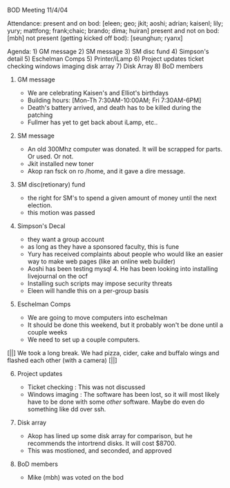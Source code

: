 BOD Meeting
11/4/04

Attendance:
   present and on bod:
          [eleen; geo; jkit; aoshi; adrian;
           kaisenl; lily; yury; mattfong;
           frank;chaic; brando; dima; huiran]
   present and not on bod:
          [mbh]
   not present (getting kicked off bod):
          [seunghun; ryanx]

Agenda:
         1) GM message
         2) SM message
         3) SM disc fund
         4) Simpson's detail
         5) Eschelman Comps
         5) Printer/iLamp
         6) Project updates
            ticket checking
            windows imaging
            disk array
         7) Disk Array
         8) BoD members

1) GM message
    - We are celebrating Kaisen's and Elliot's birthdays
    - Building hours:
      [Mon-Th 7:30AM-10:00AM; Fri 7:30AM-6PM]
    - Death's battery arrived, and death has to be killed
      during the patching
    - Fullmer has yet to get back about iLamp, etc..

2) SM message
    - An old 300Mhz computer was donated. It will
      be scrapped for parts. Or used. Or not.
    - Jkit installed new toner
    - Akop ran fsck on ro /home, and it gave a dire
      message.

3) SM disc(retionary) fund
    - the right for SM's to spend a given amount of
      money until the next election.
    - this motion was passed

4) Simpson's Decal
    - they want a group account
    - as long as they have a sponsored faculty, this is fune
    - Yury has received complaints about people who would
      like an easier way to make web pages (like an online
      web builder)
    - Aoshi has been testing mysql 4. He has been looking
      into installing livejournal on the ocf
    - Installing such scripts may impose security threats
    - Eleen will handle this on a per-group basis

5) Eschelman Comps
    - We are going to move computers into eschelman
    - It should be done this weekend, but it probably won't
      be done until a couple weeks
    - We need to set up a couple computers.

[||]
We took a long break. We had pizza, cider, cake and buffalo wings
and flashed each other (with a camera)
[||]

6) Project updates
    - Ticket checking :
             This was not discussed
    - Windows imaging :
              The software has been lost, so it will most likely
              have to be done with some *other* software. Maybe do
              even do something like dd over ssh.

7) Disk array
    - Akop has lined up some disk array for comparison, but he recommends
      the intortrend disks. It will cost $8700.
    - This was mostioned, and seconded, and approved

8) BoD members
    - Mike (mbh) was voted on the bod

